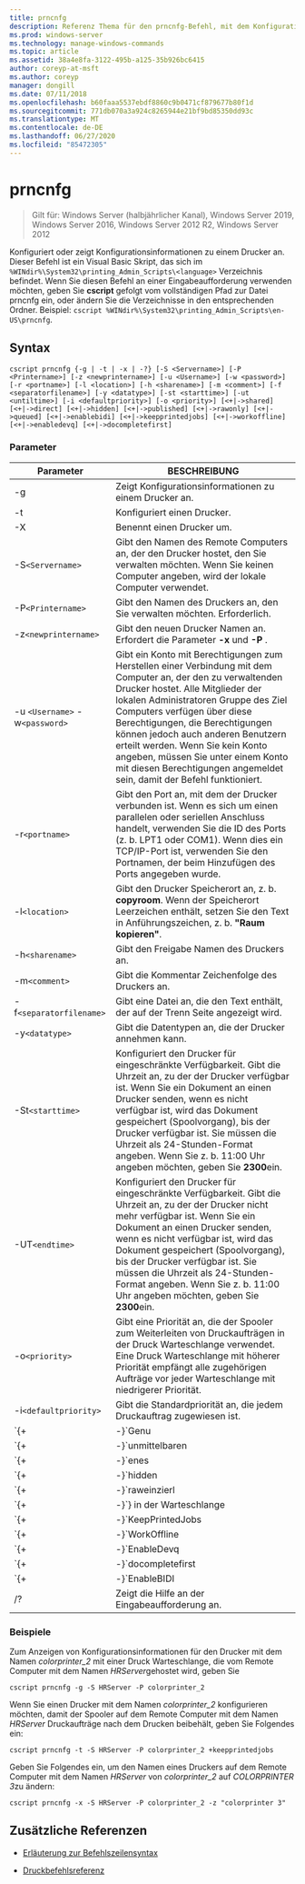 ```yaml
---
title: prncnfg
description: Referenz Thema für den prncnfg-Befehl, mit dem Konfigurationsinformationen zu einem Drucker konfiguriert oder angezeigt werden.
ms.prod: windows-server
ms.technology: manage-windows-commands
ms.topic: article
ms.assetid: 38a4e8fa-3122-495b-a125-35b926bc6415
author: coreyp-at-msft
ms.author: coreyp
manager: dongill
ms.date: 07/11/2018
ms.openlocfilehash: b60faaa5537ebdf8860c9b0471cf879677b80f1d
ms.sourcegitcommit: 771db070a3a924c8265944e21bf9bd85350dd93c
ms.translationtype: MT
ms.contentlocale: de-DE
ms.lasthandoff: 06/27/2020
ms.locfileid: "85472305"
---
```

# <a name="prncnfg"></a>prncnfg

> Gilt für: Windows Server (halbjährlicher Kanal), Windows Server 2019, Windows Server 2016, Windows Server 2012 R2, Windows Server 2012

Konfiguriert oder zeigt Konfigurationsinformationen zu einem Drucker an. Dieser Befehl ist ein Visual Basic Skript, das sich im `%WINdir%\System32\printing_Admin_Scripts\<language>` Verzeichnis befindet. Wenn Sie diesen Befehl an einer Eingabeaufforderung verwenden möchten, geben Sie **cscript** gefolgt vom vollständigen Pfad zur Datei prncnfg ein, oder ändern Sie die Verzeichnisse in den entsprechenden Ordner. Beispiel: `cscript %WINdir%\System32\printing_Admin_Scripts\en-US\prncnfg`.

## <a name="syntax"></a>Syntax

```
cscript prncnfg {-g | -t | -x | -?} [-S <Servername>] [-P <Printername>] [-z <newprintername>] [-u <Username>] [-w <password>] [-r <portname>] [-l <location>] [-h <sharename>] [-m <comment>] [-f <separatorfilename>] [-y <datatype>] [-st <starttime>] [-ut <untiltime>] [-i <defaultpriority>] [-o <priority>] [<+|->shared] [<+|->direct] [<+|->hidden] [<+|->published] [<+|->rawonly] [<+|->queued] [<+|->enablebidi] [<+|->keepprintedjobs] [<+|->workoffline] [<+|->enabledevq] [<+|->docompletefirst]
```

### <a name="parameters"></a>Parameter

| Parameter | BESCHREIBUNG |
|--|--|
| -g | Zeigt Konfigurationsinformationen zu einem Drucker an. |
| -t | Konfiguriert einen Drucker. |
| -X | Benennt einen Drucker um. |
| -S`<Servername>` | Gibt den Namen des Remote Computers an, der den Drucker hostet, den Sie verwalten möchten. Wenn Sie keinen Computer angeben, wird der lokale Computer verwendet. |
| -P`<Printername>` | Gibt den Namen des Druckers an, den Sie verwalten möchten. Erforderlich. |
| -z`<newprintername>` | Gibt den neuen Drucker Namen an. Erfordert die Parameter **-x** und **-P** . |
| -u `<Username>` -w`<password>` | Gibt ein Konto mit Berechtigungen zum Herstellen einer Verbindung mit dem Computer an, der den zu verwaltenden Drucker hostet. Alle Mitglieder der lokalen Administratoren Gruppe des Ziel Computers verfügen über diese Berechtigungen, die Berechtigungen können jedoch auch anderen Benutzern erteilt werden. Wenn Sie kein Konto angeben, müssen Sie unter einem Konto mit diesen Berechtigungen angemeldet sein, damit der Befehl funktioniert. |
| -r`<portname>` | Gibt den Port an, mit dem der Drucker verbunden ist. Wenn es sich um einen parallelen oder seriellen Anschluss handelt, verwenden Sie die ID des Ports (z. b. LPT1 oder COM1). Wenn dies ein TCP/IP-Port ist, verwenden Sie den Portnamen, der beim Hinzufügen des Ports angegeben wurde. |
| -l`<location>` | Gibt den Drucker Speicherort an, z. b. **copyroom**. Wenn der Speicherort Leerzeichen enthält, setzen Sie den Text in Anführungszeichen, z. b. **"Raum kopieren"**.|
| -h`<sharename>` | Gibt den Freigabe Namen des Druckers an. |
| -m`<comment>` | Gibt die Kommentar Zeichenfolge des Druckers an. |
| -f`<separatorfilename>` | Gibt eine Datei an, die den Text enthält, der auf der Trenn Seite angezeigt wird. |
| -y`<datatype>` | Gibt die Datentypen an, die der Drucker annehmen kann. |
| -St`<starttime>` | Konfiguriert den Drucker für eingeschränkte Verfügbarkeit. Gibt die Uhrzeit an, zu der der Drucker verfügbar ist. Wenn Sie ein Dokument an einen Drucker senden, wenn es nicht verfügbar ist, wird das Dokument gespeichert (Spoolvorgang), bis der Drucker verfügbar ist. Sie müssen die Uhrzeit als 24-Stunden-Format angeben. Wenn Sie z. b. 11:00 Uhr angeben möchten, geben Sie **2300**ein. |
| -UT`<endtime>` | Konfiguriert den Drucker für eingeschränkte Verfügbarkeit. Gibt die Uhrzeit an, zu der der Drucker nicht mehr verfügbar ist. Wenn Sie ein Dokument an einen Drucker senden, wenn es nicht verfügbar ist, wird das Dokument gespeichert (Spoolvorgang), bis der Drucker verfügbar ist. Sie müssen die Uhrzeit als 24-Stunden-Format angeben. Wenn Sie z. b. 11:00 Uhr angeben möchten, geben Sie **2300**ein. |
| -o`<priority>` | Gibt eine Priorität an, die der Spooler zum Weiterleiten von Druckaufträgen in der Druck Warteschlange verwendet. Eine Druck Warteschlange mit höherer Priorität empfängt alle zugehörigen Aufträge vor jeder Warteschlange mit niedrigerer Priorität. |
| -i`<defaultpriority>` | Gibt die Standardpriorität an, die jedem Druckauftrag zugewiesen ist. |
| `{+|-}`Genu | Gibt an, ob dieser Drucker im Netzwerk freigegeben ist. |
| `{+|-}`unmittelbaren | Gibt an, ob das Dokument direkt an den Drucker gesendet werden soll, ohne dass es gespoolte ist. |
| `{+|-}`enes | Gibt an, ob dieser Drucker in Active Directory veröffentlicht werden soll. Wenn Sie den Drucker veröffentlichen, können andere Benutzer basierend auf dem Speicherort und den Funktionen (z. b. Farb Druck und Heftung) danach suchen. |
| `{+|-}`hidden | Reservierte Funktion. |
| `{+|-}`raweinzierl | Gibt an, ob in dieser Warteschlange nur unformatierte Datendruck Aufträge gespoziert werden können. |
| `{+|-}`} in der Warteschlange | Gibt an, dass der Drucker erst nach dem Spoolvorgang der letzten Seite des Dokuments gedruckt werden soll. Das Druckprogramm ist nicht verfügbar, bis das Drucken des Dokuments abgeschlossen ist. Durch die Verwendung dieses Parameters wird jedoch sichergestellt, dass das gesamte Dokument für den Drucker verfügbar ist. |
| `{+|-}`KeepPrintedJobs | Gibt an, ob der Spooler Dokumente nach dem Drucken aufbewahren soll. Wenn Sie diese Option aktivieren, kann ein Benutzer ein Dokument aus der Druck Warteschlange und nicht aus dem Druckprogramm erneut an den Drucker übermitteln. |
| `{+|-}`WorkOffline | Gibt an, ob ein Benutzer Druckaufträge an die Druck Warteschlange senden kann, wenn der Computer nicht mit dem Netzwerk verbunden ist. |
| `{+|-}`EnableDevq | Gibt an, ob Druckaufträge, die nicht der Drucker Einrichtung entsprechen (z. b. bei nicht-PostScript-Druckern gespoolten Dateien), in der Warteschlange gespeichert werden sollen, anstatt gedruckt zu werden. |
| `{+|-}`docompletefirst | Gibt an, ob der Spooler Druckaufträge mit niedrigerer Priorität senden soll, bei denen die Spoolvorgänge abgeschlossen wurden, bevor Druckaufträge mit einer höheren Priorität gesendet werden, für die das Spoolvorgang noch nicht abgeschlossen wurde. Wenn diese Option aktiviert ist und keine Dokumente das Spoolvorgang abgeschlossen haben, sendet der Spooler größere Dokumente vor kleineren. Sie sollten diese Option aktivieren, wenn Sie die Drucker Effizienz auf Kosten der Auftrags Priorität maximieren möchten. Wenn diese Option deaktiviert ist, sendet der Spooler zunächst immer Aufträge mit höherer Priorität an die entsprechenden Warteschlangen. |
| `{+|-}`EnableBIDI | Gibt an, ob der Druckerstatus Informationen an den Spooler sendet. |
| /? | Zeigt die Hilfe an der Eingabeaufforderung an. |

### <a name="examples"></a>Beispiele

Zum Anzeigen von Konfigurationsinformationen für den Drucker mit dem Namen *colorprinter_2* mit einer Druck Warteschlange, die vom Remote Computer mit dem Namen *HRServer*gehostet wird, geben Sie

```
cscript prncnfg -g -S HRServer -P colorprinter_2
```

Wenn Sie einen Drucker mit dem Namen *colorprinter_2* konfigurieren möchten, damit der Spooler auf dem Remote Computer mit dem Namen *HRServer* Druckaufträge nach dem Drucken beibehält, geben Sie Folgendes ein:

```
cscript prncnfg -t -S HRServer -P colorprinter_2 +keepprintedjobs
```

Geben Sie Folgendes ein, um den Namen eines Druckers auf dem Remote Computer mit dem Namen *HRServer* von *colorprinter_2* auf *COLORPRINTER 3*zu ändern:

```
cscript prncnfg -x -S HRServer -P colorprinter_2 -z "colorprinter 3"
```

## <a name="additional-references"></a>Zusätzliche Referenzen

- [Erläuterung zur Befehlszeilensyntax](command-line-syntax-key.md)

- [Druckbefehlsreferenz](print-command-reference.md)
